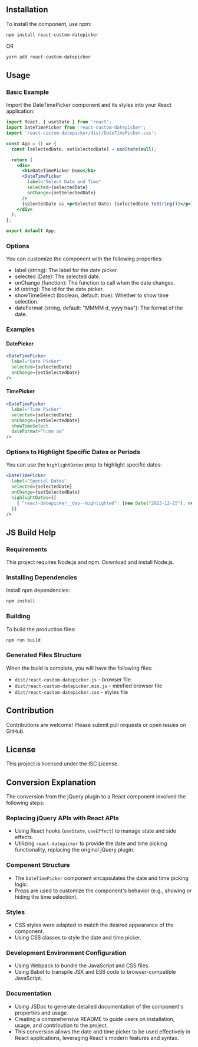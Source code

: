 
## Installation

To install the component, use npm:

```sh
npm install react-custom-datepicker
```

OR

```sh
yarn add react-custom-datepicker
```

## Usage
### Basic Example
Import the DateTimePicker component and its styles into your React application:

```jsx
import React, { useState } from 'react';
import DateTimePicker from 'react-custom-datepicker';
import 'react-custom-datepicker/dist/DateTimePicker.css';

const App = () => {
  const [selectedDate, setSelectedDate] = useState(null);

  return (
    <div>
      <h1>DateTimePicker Demo</h1>
      <DateTimePicker
        label="Select Date and Time"
        selected={selectedDate}
        onChange={setSelectedDate}
      />
      {selectedDate && <p>Selected Date: {selectedDate.toString()}</p>}
    </div>
  );
};

export default App;

```

### Options 

You can customize the component with the following properties:

* label (string): The label for the date picker. 
* selected (Date): The selected date.
* onChange (function): The function to call when the date changes.
* id (string): The id for the date picker.
* showTimeSelect (boolean, default: true): Whether to show time selection.
* dateFormat (string, default: "MMMM d, yyyy haa"): The format of the date.

### Examples
#### DatePicker
```jsx
<DateTimePicker
  label="Date Picker"
  selected={selectedDate}
  onChange={setSelectedDate}
/>
```

#### TimePicker
```jsx
<DateTimePicker
  label="Time Picker"
  selected={selectedDate}
  onChange={setSelectedDate}
  showTimeSelect
  dateFormat="h:mm aa"
/>
```

### Options to Highlight Specific Dates or Periods 
You can use the `highlightDates` prop to highlight specific dates:
```jsx
<DateTimePicker
  label="Special Dates"
  selected={selectedDate}
  onChange={setSelectedDate}
  highlightDates={[
    { "react-datepicker__day--highlighted": [new Date("2023-12-25"), new Date("2024-01-01")] },
  ]}
/>
```

## JS Build Help

### Requirements
This project requires Node.js and npm. Download and install Node.js.

### Installing Dependencies
Install npm dependencies:
```sh
npm install
```

### Building
To build the production files:
```sh
npm run build
```

### Generated Files Structure
When the build is complete, you will have the following files:

* `dist/react-custom-datepicker.js` - browser file
* `dist/react-custom-datepicker.min.js` - minified browser file
* `dist/react-custom-datepicker.css` - styles file

## Contribution
Contributions are welcome! Please submit pull requests or open issues on GitHub.

## License
This project is licensed under the ISC License.

## Conversion Explanation
The conversion from the jQuery plugin to a React component involved the following steps:

### Replacing jQuery APIs with React APIs
* Using React hooks (`useState`, `useEffect`) to manage state and side effects.
* Utilizing `react-datepicker` to provide the date and time picking functionality, replacing the original jQuery plugin.

### Component Structure
* The `DateTimePicker` component encapsulates the date and time picking logic.
* Props are used to customize the component's behavior (e.g., showing or hiding the time selection).

### Styles
* CSS styles were adapted to match the desired appearance of the component.
* Using CSS classes to style the date and time picker.

### Development Environment Configuration
* Using Webpack to bundle the JavaScript and CSS files.
* Using Babel to transpile JSX and ES6 code to browser-compatible JavaScript.

### Documentation
* Using JSDoc to generate detailed documentation of the component's properties and usage.
* Creating a comprehensive README to guide users on installation, usage, and contribution to the project.
* This conversion allows the date and time picker to be used effectively in React applications, leveraging React's modern features and syntax.
